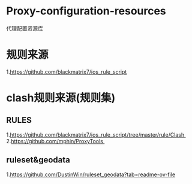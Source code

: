 # Proxy-configuration-resources 
代理配置资源库
# 规则来源
1.https://github.com/blackmatrix7/ios_rule_script
# clash规则来源(规则集)
## RULES
1.https://github.com/blackmatrix7/ios_rule_script/tree/master/rule/Clash 
2.https://github.com/mphin/ProxyTools 
## ruleset&geodata
1.https://github.com/DustinWin/ruleset_geodata?tab=readme-ov-file

